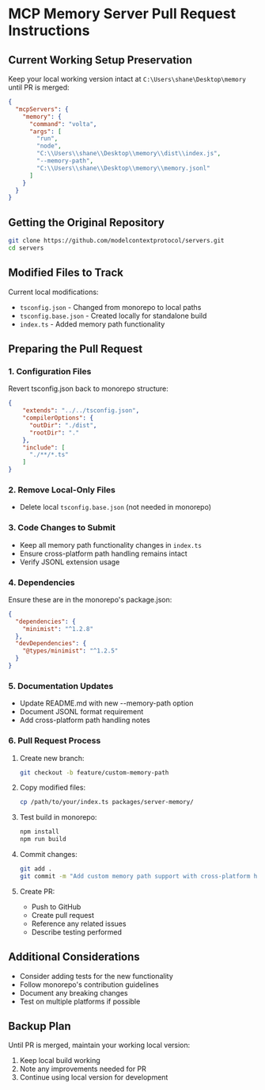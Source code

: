 # MCP Memory Server Pull Request Instructions

## Current Working Setup Preservation

Keep your local working version intact at `C:\Users\shane\Desktop\memory` until PR is merged:

```json
{
  "mcpServers": {
    "memory": {
      "command": "volta",
      "args": [
        "run",
        "node",
        "C:\\Users\\shane\\Desktop\\memory\\dist\\index.js",
        "--memory-path",
        "C:\\Users\\shane\\Desktop\\memory\\memory.jsonl"
      ]
    }
  }
}
```

## Getting the Original Repository

```bash
git clone https://github.com/modelcontextprotocol/servers.git
cd servers
```

## Modified Files to Track

Current local modifications:

- `tsconfig.json` - Changed from monorepo to local paths
- `tsconfig.base.json` - Created locally for standalone build
- `index.ts` - Added memory path functionality

## Preparing the Pull Request

### 1. Configuration Files

Revert tsconfig.json back to monorepo structure:

```json
{
    "extends": "../../tsconfig.json",
    "compilerOptions": {
      "outDir": "./dist",
      "rootDir": "."
    },
    "include": [
      "./**/*.ts"
    ]
}
```

### 2. Remove Local-Only Files

- Delete local `tsconfig.base.json` (not needed in monorepo)

### 3. Code Changes to Submit

- Keep all memory path functionality changes in `index.ts`
- Ensure cross-platform path handling remains intact
- Verify JSONL extension usage

### 4. Dependencies

Ensure these are in the monorepo's package.json:

```json
{
  "dependencies": {
    "minimist": "^1.2.8"
  },
  "devDependencies": {
    "@types/minimist": "^1.2.5"
  }
}
```

### 5. Documentation Updates

- Update README.md with new --memory-path option
- Document JSONL format requirement
- Add cross-platform path handling notes

### 6. Pull Request Process

1. Create new branch:

   ```bash
   git checkout -b feature/custom-memory-path
   ```

2. Copy modified files:

   ```bash
   cp /path/to/your/index.ts packages/server-memory/
   ```

3. Test build in monorepo:

   ```bash
   npm install
   npm run build
   ```

4. Commit changes:

   ```bash
   git add .
   git commit -m "Add custom memory path support with cross-platform handling"
   ```

5. Create PR:
   - Push to GitHub
   - Create pull request
   - Reference any related issues
   - Describe testing performed

## Additional Considerations

- Consider adding tests for the new functionality
- Follow monorepo's contribution guidelines
- Document any breaking changes
- Test on multiple platforms if possible

## Backup Plan

Until PR is merged, maintain your working local version:

1. Keep local build working
2. Note any improvements needed for PR
3. Continue using local version for development

